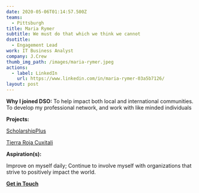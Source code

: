 ```yaml
---
date: 2020-05-06T01:14:57.500Z
teams:
  - Pittsburgh
title: Maria Rymer
subtitle: We must do that which we think we cannot
dsotitle:
  - Engagement Lead
work: IT Business Analyst
company: J.Crew
thumb_img_path: /images/maria-rymer.jpeg
actions:
  - label: LinkedIn
    url: https://www.linkedin.com/in/maria-rymer-03a5b7126/
layout: post
---
```

**Why I joined DSO:** To help impact both local and international communities. To develop my professional network, and work with like minded individuals

**Projects:** 

[ScholarshipPlus](https://dsowebsite-179d5.netlify.app/posts/scholarship-plus/)

[Tierra Roja Cuxitali](http://www.tierrarojacuxtitali.org/)

**Aspiration(s):**

Improve on myself daily; Continue to involve myself with organizations that strive to positively impact the world.

**[Get in Touch](mariarymer@dsoglobal.org)**